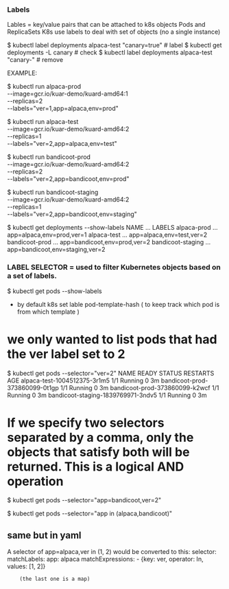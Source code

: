 
### Labels

Lables = key/value pairs that can be attached to k8s objects Pods and ReplicaSets
	 K8s use labels to deal with set of objects (no a single instance)

$ kubectl label deployments alpaca-test "canary=true" 	# label
$ kubectl get deployments -L canary			# check
$ kubectl label deployments alpaca-test "canary-" 	# remove




EXAMPLE:

$ kubectl run alpaca-prod \
--image=gcr.io/kuar-demo/kuard-amd64:1 \
--replicas=2 \
--labels="ver=1,app=alpaca,env=prod"


$ kubectl run alpaca-test \
--image=gcr.io/kuar-demo/kuard-amd64:2 \
--replicas=1 \
--labels="ver=2,app=alpaca,env=test"



$ kubectl run bandicoot-prod \
--image=gcr.io/kuar-demo/kuard-amd64:2 \
--replicas=2 \
--labels="ver=2,app=bandicoot,env=prod"


$ kubectl run bandicoot-staging \
--image=gcr.io/kuar-demo/kuard-amd64:2 \
--replicas=1 \
--labels="ver=2,app=bandicoot,env=staging"


$ kubectl get deployments --show-labels
NAME ... LABELS
alpaca-prod ... app=alpaca,env=prod,ver=1
alpaca-test ... app=alpaca,env=test,ver=2
bandicoot-prod ... app=bandicoot,env=prod,ver=2
bandicoot-staging ... app=bandicoot,env=staging,ver=2




### LABEL SELECTOR = used to filter Kubernetes objects based on a set of labels.

$ kubectl get pods --show-labels

- by default k8s set lable pod-template-hash
  ( to keep track which pod is from which template )


# we only wanted to list pods that had the ver label set to 2

$ kubectl get pods --selector="ver=2"
NAME READY STATUS RESTARTS AGE
alpaca-test-1004512375-3r1m5 1/1 Running 0 3m
bandicoot-prod-373860099-0t1gp 1/1 Running 0 3m
bandicoot-prod-373860099-k2wcf 1/1 Running 0 3m
bandicoot-staging-1839769971-3ndv5 1/1 Running 0 3m



# If we specify two selectors separated by a comma, only the objects that satisfy both will be returned. This is a logical AND operation

$ kubectl get pods --selector="app=bandicoot,ver=2"

$ kubectl get pods --selector="app in (alpaca,bandicoot)"


## same but in yaml

A selector of app=alpaca,ver in (1, 2) would be converted to this:
selector:
  matchLabels:
    app: alpaca
  matchExpressions:
    - {key: ver, operator: In, values: [1, 2]}

		(the last one is a map)
